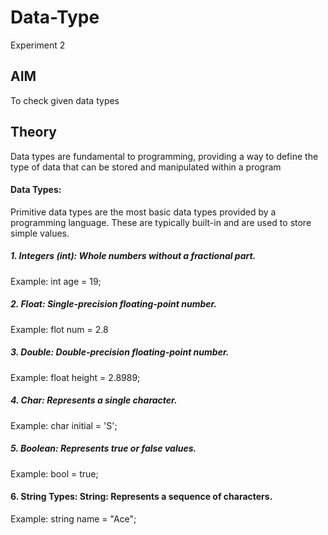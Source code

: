 # Data-Type
Experiment 2
## AIM
To check given data types

## Theory
Data types are fundamental to programming, providing a way to define the type of data that can be stored and manipulated within a program

#### Data Types:
Primitive data types are the most basic data types provided by a programming language. These are typically built-in and are used to store simple values.

##### 1. Integers (int): Whole numbers without a fractional part.
Example: int age = 19;

##### 2. Float: Single-precision floating-point number.
Example: flot num = 2.8

##### 3. Double: Double-precision floating-point number.
Example: float height = 2.8989;

##### 4. Char: Represents a single character.
Example: char initial = 'S';

##### 5. Boolean: Represents true or false values.
Example: bool = true;

#### 6. String Types: String: Represents a sequence of characters.
Example: string name = "Ace";
